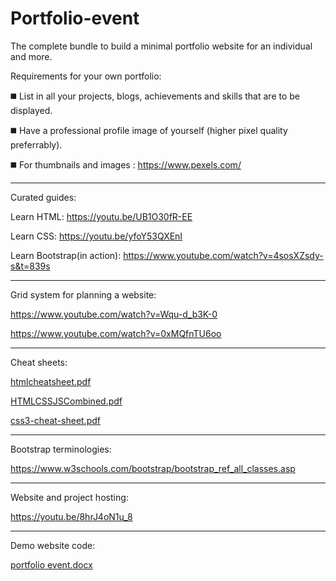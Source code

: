 # Portfolio-event
The complete bundle to build a minimal portfolio website for an individual and more.

Requirements for your own portfolio:

◼️ List in all your projects, blogs, achievements and skills that are to be displayed.

◼️ Have a professional profile image of yourself (higher pixel quality preferrably).

◼️ For thumbnails and images : https://www.pexels.com/

--------------------------------------------------------------------

Curated guides:

Learn HTML: https://youtu.be/UB1O30fR-EE

Learn CSS:  https://youtu.be/yfoY53QXEnI

Learn Bootstrap(in action): https://www.youtube.com/watch?v=4sosXZsdy-s&t=839s

--------------------------------------------------------------------

Grid system for planning a website: 

https://www.youtube.com/watch?v=Wqu-d_b3K-0

https://www.youtube.com/watch?v=0xMQfnTU6oo

--------------------------------------------------------------------

Cheat sheets:

[htmlcheatsheet.pdf](https://github.com/Ayushguptaa22/Portfolio-event/files/8354914/htmlcheatsheet.pdf)

[HTMLCSSJSCombined.pdf](https://github.com/Ayushguptaa22/Portfolio-event/files/8354915/HTMLCSSJSCombined.pdf)

[css3-cheat-sheet.pdf](https://github.com/Ayushguptaa22/Portfolio-event/files/8354916/css3-cheat-sheet.pdf)

--------------------------------------------------------------------


Bootstrap terminologies:

https://www.w3schools.com/bootstrap/bootstrap_ref_all_classes.asp

--------------------------------------------------------------------

Website and project hosting:

https://youtu.be/8hrJ4oN1u_8


--------------------------------------------------------------------

Demo website code:

[portfolio event.docx](https://github.com/Ayushguptaa22/Portfolio-event/files/8354922/portfolio.event.docx)
